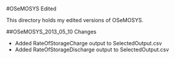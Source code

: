 #OSeMOSYS Edited

This directory holds my edited versions of OSeMOSYS.

##OSeMOSYS_2013_05_10
Changes
- Added RateOfStorageCharge output to SelectedOutput.csv
- Added RateOfStorageDischarge output to SelectedOutput.csv

